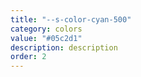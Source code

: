 ```yaml
---
title: "--s-color-cyan-500"
category: colors
value: "#05c2d1"
description: description
order: 2
---
```

